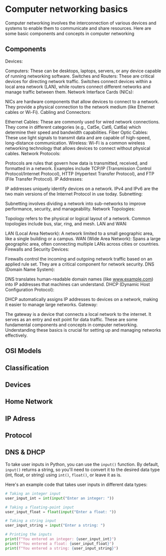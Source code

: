 # Computer networking basics 
Computer networking involves the interconnection of various devices and systems to enable them to communicate and share resources. Here are some basic components and concepts in computer networking

## Components
Devices:

Computers: These can be desktops, laptops, servers, or any device capable of running networking software.
Switches and Routers: These are critical devices for directing network traffic. Switches connect devices within a local area network (LAN), while routers connect different networks and manage traffic between them.
Network Interface Cards (NICs):

NICs are hardware components that allow devices to connect to a network. They provide a physical connection to the network medium (like Ethernet cables or Wi-Fi).
Cabling and Connectors:

Ethernet Cables: These are commonly used for wired network connections. They come in different categories (e.g., Cat5e, Cat6, Cat6a) which determine their speed and bandwidth capabilities.
Fiber Optic Cables: These use light signals to transmit data and are capable of high-speed, long-distance communication.
Wireless: Wi-Fi is a common wireless networking technology that allows devices to connect without physical cables.
Network Protocols:

Protocols are rules that govern how data is transmitted, received, and formatted in a network. Examples include TCP/IP (Transmission Control Protocol/Internet Protocol), HTTP (Hypertext Transfer Protocol), and FTP (File Transfer Protocol).
IP Addresses:

IP addresses uniquely identify devices on a network. IPv4 and IPv6 are the two main versions of the Internet Protocol in use today.
Subnetting:

Subnetting involves dividing a network into sub-networks to improve performance, security, and manageability.
Network Topologies:

Topology refers to the physical or logical layout of a network. Common topologies include bus, star, ring, and mesh.
LAN and WAN:

LAN (Local Area Network): A network limited to a small geographic area, like a single building or a campus.
WAN (Wide Area Network): Spans a large geographic area, often connecting multiple LANs across cities or countries.
Firewalls and Security Devices:

Firewalls control the incoming and outgoing network traffic based on an applied rule set. They are a critical component for network security.
DNS (Domain Name System):

DNS translates human-readable domain names (like www.example.com) into IP addresses that machines can understand.
DHCP (Dynamic Host Configuration Protocol):

DHCP automatically assigns IP addresses to devices on a network, making it easier to manage large networks.
Gateway:

The gateway is a device that connects a local network to the internet. It serves as an entry and exit point for data traffic.
These are some fundamental components and concepts in computer networking. Understanding these basics is crucial for setting up and managing networks effectively.
## OSI Models 
## Classification 
## Devices 
## Home Network 
## IP Adress 
## Protocol 
## DNS & DHCP

To take user inputs in Python, you can use the `input()` function. By default, `input()` returns a string, so you'll need to convert it to the desired data type (int, float, or string) using `int()`, `float()`, or leave it as is.

Here's an example code that takes user inputs in different data types:

```python
# Taking an integer input
user_input_int = int(input("Enter an integer: "))

# Taking a floating-point input
user_input_float = float(input("Enter a float: "))

# Taking a string input
user_input_string = input("Enter a string: ")

# Printing the inputs
print(f"You entered an integer: {user_input_int}")
print(f"You entered a float: {user_input_float}")
print(f"You entered a string: {user_input_string}")
```
